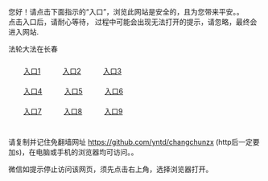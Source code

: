 您好！请点击下面指示的“入口”，浏览此网站是安全的，且为您带来平安。。 <br/>
点击入口后，请耐心等待， 过程中可能会出现无法打开的提示，请忽略，最终会进入网站. </br>

法轮大法在长春<br/>
<div style="padding:10px"><a style="margin:20px" target="_blank" href="https://di3bi13wdakdv.cloudfront.net/2Qpsp?prlkftsv" id="ccLink1" rel="nofollow">入口1</a> <a target="_blank" style="margin:20px" href="https://d3bx23ywi8dfyh.cloudfront.net/2Qpsp?zluvqnx" id="ccLink2" rel="nofollow">入口2</a> <a style="margin:20px" target="_blank" href="https://d3hp0wo0d35qdx.cloudfront.net/2Qpsp?uqbtoe" id="ccLink3" rel="nofollow">入口3</a></div>

<div style="padding:10px" ><a style="margin:20px" target="_blank" href="https://di3bi13wdakdv.cloudfront.net/2Qpsp?prlkftsv" id="ccLink4" rel="nofollow">入口4</a> <a style="margin:20px" href="https://d3bx23ywi8dfyh.cloudfront.net/2Qpsp?zluvqnx" target="_blank" id="ccLink5" rel="nofollow">入口5</a> <a style="margin:20px" href="https://d3hp0wo0d35qdx.cloudfront.net/2Qpsp?uqbtoe" target="_blank" id="ccLink6" rel="nofollow">入口6</a></div>

<div style="padding:10px"><a style="margin:20px" target="_blank" href="https://di3bi13wdakdv.cloudfront.net/2Qpsp?prlkftsv" id="ccLink7" rel="nofollow">入口7</a> <a style="margin:20px" href="https://d3bx23ywi8dfyh.cloudfront.net/2Qpsp?zluvqnx" target="_blank" id="ccLink8" rel="nofollow">入口8</a> <a style="margin:20px" target="_blank" href="https://d3hp0wo0d35qdx.cloudfront.net/2Qpsp?uqbtoe" id="ccLink9" rel="nofollow">入口9</a></div>

<br/>



请复制并记住免翻墙网址 https://github.com/yntd/changchunzx (http后一定要加s)，在电脑或手机的浏览器均可访问。。<br/>

微信如提示停止访问该网页，须先点击右上角，选择浏览器打开。
